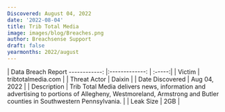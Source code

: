 ```yaml
---
Discovered: August 04, 2022
date: '2022-08-04'
title: Trib Total Media
image: images/blog/Breaches.png
author: Breachsense Support
draft: false
yearmonths: 2022/august
---
```



| Data Breach Report
------------:     |:-------------:    | :-----:|
| Victim      | tribtotalmedia.com      | 
| Threat Actor      | Daixin      | 
| Date Discovered      | Aug 04, 2022      | 
| Description      | Trib Total Media delivers news, information and advertising to portions of Allegheny, Westmoreland, Armstrong and Butler counties in Southwestern Pennsylvania.      | 
| Leak Size      | 2GB      | 


